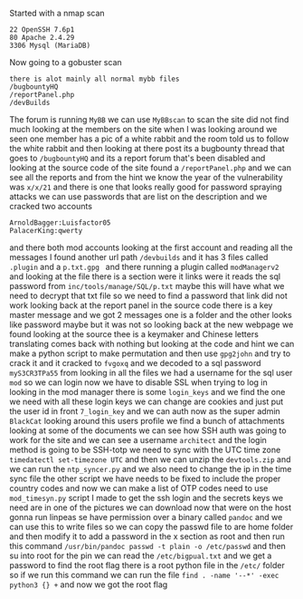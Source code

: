 Started with a nmap scan
```
22 OpenSSH 7.6p1
80 Apache 2.4.29
3306 Mysql (MariaDB)
```
Now going to a gobuster scan
```
there is alot mainly all normal mybb files
/bugbountyHQ
/reportPanel.php
/devBuilds
```
The forum is running `MyBB` we can use `MyBBscan` to scan the site did not find much looking at the members on the site when I was looking around we seen one member has a pic of a white rabbit and the room told us to follow the white rabbit and then looking at there post its a bugbounty thread that goes to `/bugbountyHQ` and its a report forum that's been disabled and looking at the source code of the site found a `/reportPanel.php` and we can see all the reports and from the hint we know the year of the vulnerability was `x/x/21` and there is one that looks really good for password spraying attacks we can use passwords that are list on the description and we cracked two accounts 
```
ArnoldBagger:Luisfactor05
PalacerKing:qwerty
```
and there both mod accounts looking at the first account and reading all the messages I found another url path `/devbuilds` and it has 3 files called `.plugin` and a `p.txt.gpg ` and there running a plugin called `modManagerv2` and looking at the file there is a section were it links were it reads the sql password from `inc/tools/manage/SQL/p.txt` maybe this will have what we need to decrypt that txt file so we need to find a password that link did not work looking back at the report panel in the source code there is a key master message and we got 2 messages one is a folder and the other looks like password maybe but it was not so looking back at the new webpage we found looking at the source thee is a keymaker and Chinese letters translating comes back with nothing but looking at the code and hint we can make a python script to make permutation and then use `gpg2john`  and try to crack it and it cracked to `fvgoxq` and we decoded to a sql password `myS3CR3TPa55` from looking in all the files we had a username for the sql user `mod` so we can login now we have to disable SSL when trying to log in looking in the mod manager there is some `login_keys` and we find the one we need with all these login keys we can change are cookies and just put the user id in front `7_login_key` and we can auth now as the super admin `BlackCat` looking around this users profile we find a bunch of attachments looking at some of the documents we can see how SSH auth was going to work for the site and we can see a username `architect` and the login method is going to be SSH-totp we need to sync with the UTC time zone `timedatectl set-timezone UTC` and then we can unzip the `devtools.zip` and we can run the `ntp_syncer.py` and we also need to change the ip in the time sync file the other script we have needs to be fixed to include the proper country codes and now we can make a list of OTP codes need to use `mod_timesyn.py` script I made to get the ssh login and the secrets keys we need are in one of the pictures we can download now that were on the host gonna run linpeas se have permission over a binary called `pandoc` and we can use this to write files so we can copy the passwd file to are home folder and then modify it to add a password in the x section as root and then run this command 
`/usr/bin/pandoc passwd -t plain -o /etc/passwd` 
and then su into root for the pin we can read the `/etc/bigpual.txt` and we get a password to find the root flag there is a root python file in the `/etc/` folder so if we run this command we can run the file `find . -name '--*' -exec python3 {} +` and now we got the root flag 